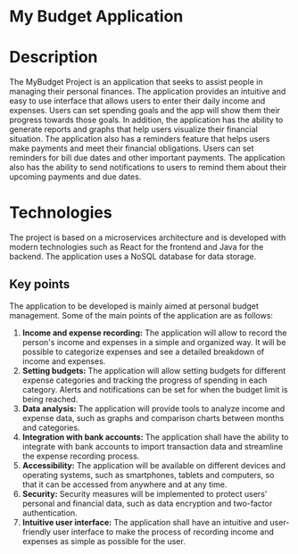 # My Budget Application
# Description 
The MyBudget Project is an application that seeks to assist people in managing their personal finances. The application provides an intuitive and easy to use interface that allows users to enter their daily income and expenses. Users can set spending goals and the app will show them their progress towards those goals. In addition, the application has the ability to generate reports and graphs that help users visualize their financial situation.
The application also has a reminders feature that helps users make payments and meet their financial obligations. Users can set reminders for bill due dates and other important payments. The application also has the ability to send notifications to users to remind them about their upcoming payments and due dates.
# Technologies
The project is based on a microservices architecture and is developed with modern technologies such as React for the frontend and Java for the backend. The application uses a NoSQL database for data storage.
## Key points 
The application to be developed is mainly aimed at personal budget management. Some of the main points of the application are as follows:
1. **Income and expense recording:** The application will allow to record the person's income and expenses in a simple and organized way. It will be possible to categorize expenses and see a detailed breakdown of income and expenses. 
2. **Setting budgets:** The application will allow setting budgets for different expense categories and tracking the progress of spending in each category. Alerts and notifications can be set for when the budget limit is being reached. 
3. **Data analysis:** The application will provide tools to analyze income and expense data, such as graphs and comparison charts between months and categories.
4. **Integration with bank accounts:** The application shall have the ability to integrate with bank accounts to import transaction data and streamline the expense recording process.
5. **Accessibility:** The application will be available on different devices and operating systems, such as smartphones, tablets and computers, so that it can be accessed from anywhere and at any time. 
6. **Security:** Security measures will be implemented to protect users' personal and financial data, such as data encryption and two-factor authentication. 
7. **Intuitive user interface:** The application shall have an intuitive and user-friendly user interface to make the process of recording income and expenses as simple as possible for the user.

